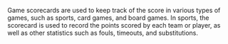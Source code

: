 Game scorecards are used to keep track of the score in various types of games, such as sports, card games, and board games. 
In sports, the scorecard is used to record the points scored by each team or player, as well as other statistics such as fouls, timeouts, and substitutions.
